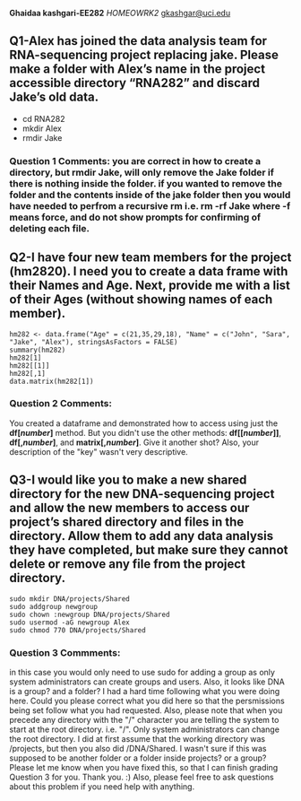 **Ghaidaa kashgari-EE282** 
_HOMEOWRK2_
gkashgar@uci.edu

## Q1-Alex has joined the data analysis team for RNA-sequencing project replacing jake. Please make a folder with Alex’s name in the project accessible directory “RNA282” and discard Jake’s old data. 
* cd RNA282 
* mkdir Alex 
* rmdir Jake 
### Question 1 Comments: you are correct in how to create a directory, but rmdir Jake, will only remove the Jake folder if there is nothing inside the folder. if you wanted to remove the folder and the contents inside of the jake folder then you would have needed to perfrom a recursive rm i.e. rm -rf Jake where -f means force, and do not show prompts for confirming of deleting each file. 

## Q2-I have four new team members for the project (hm2820). I need you to create a data frame with their Names and Age. Next, provide me with a list of their Ages (without showing names of each member). 
```
hm282 <- data.frame("Age" = c(21,35,29,18), "Name" = c("John", "Sara", "Jake", "Alex"), stringsAsFactors = FALSE)
summary(hm282)  
hm282[1]
hm282[[1]]
hm282[,1]
data.matrix(hm282[1])
```


### Question 2 Comments:

You created a dataframe and demonstrated how to access using just the **df[_number_]** method. But you didn't use the other methods: **df[[_number_]]**, **df[,_number_]**, and **matrix[,_number_]**. Give it another shot? Also, your description of the "key" wasn't very descriptive.

## Q3-I would like you to make a new shared directory for the new DNA-sequencing project and allow the new members to access our project’s shared directory and files in the directory.  Allow them to add any data analysis they have completed, but make sure they cannot delete or remove any file from the project directory. 

```
sudo mkdir DNA/projects/Shared
sudo addgroup newgroup
sudo chown :newgroup DNA/projects/Shared
sudo usermod -aG newgroup Alex
sudo chmod 770 DNA/projects/Shared
```

### Question 3 Commments:
in this case you would only need to use sudo for adding a group as only system administrators can create groups and users.
Also, it looks like DNA is a group? and a folder? I had a hard time following what you were doing here. Could you please correct what you did here so that the persmissions being set follow what you had requested. Also, please note that when you precede any directory with the "/" character you are telling the system to start at the root directory. i.e. "/". Only system administrators can change the root directory. I did at first assume that the working directory was /projects, but then you also did /DNA/Shared. I wasn't sure if this was supposed to be another folder or a folder inside projects? or a group? Please let me know when you have fixed this, so that I can finish grading Question 3 for you. Thank you. :) Also, please feel free to ask questions about this problem if you need help with anything.
